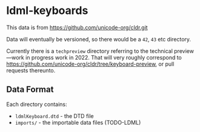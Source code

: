 # ldml-keyboards

This data is from https://github.com/unicode-org/cldr.git

Data will eventually be versioned, so there would be a `42`, `43` etc directory.

Currently there is a `techpreview` directory referring to the technical preview—work in progress work in 2022.
That will very roughly correspond to <https://github.com/unicode-org/cldr/tree/keyboard-preview>, or pull requests thereunto.

## Data Format

Each directory contains:

- `ldmlKeyboard.dtd` - the DTD file
- `imports/` - the importable data files (TODO-LDML)
